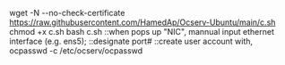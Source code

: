 wget -N --no-check-certificate https://raw.githubusercontent.com/HamedAp/Ocserv-Ubuntu/main/c.sh 
chmod +x c.sh 
bash c.sh
::when pops up "NIC", mannual input ethernet interface (e.g. ens5);
::designate port#
::create user account with, ocpasswd -c /etc/ocserv/ocpasswd
